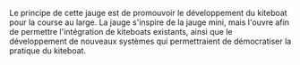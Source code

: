 Le principe de cette jauge est de promouvoir le développement du kiteboat pour la course au large.
La jauge s'inspire de la jauge mini, mais l'ouvre afin de permettre l'intégration de kiteboats existants,
ainsi que le développement de nouveaux systèmes qui permettraient de démocratiser la pratique du kiteboat.

